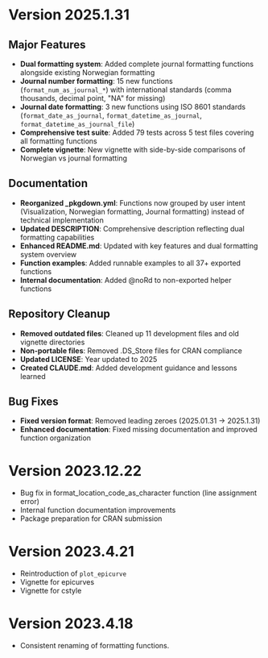 # Version 2025.1.31

## Major Features

* **Dual formatting system**: Added complete journal formatting functions alongside existing Norwegian formatting
* **Journal number formatting**: 15 new functions (`format_num_as_journal_*`) with international standards (comma thousands, decimal point, "NA" for missing)
* **Journal date formatting**: 3 new functions using ISO 8601 standards (`format_date_as_journal`, `format_datetime_as_journal`, `format_datetime_as_journal_file`)
* **Comprehensive test suite**: Added 79 tests across 5 test files covering all formatting functions
* **Complete vignette**: New vignette with side-by-side comparisons of Norwegian vs journal formatting

## Documentation

* **Reorganized _pkgdown.yml**: Functions now grouped by user intent (Visualization, Norwegian formatting, Journal formatting) instead of technical implementation
* **Updated DESCRIPTION**: Comprehensive description reflecting dual formatting capabilities
* **Enhanced README.md**: Updated with key features and dual formatting system overview
* **Function examples**: Added runnable examples to all 37+ exported functions
* **Internal documentation**: Added @noRd to non-exported helper functions

## Repository Cleanup

* **Removed outdated files**: Cleaned up 11 development files and old vignette directories
* **Non-portable files**: Removed .DS_Store files for CRAN compliance
* **Updated LICENSE**: Year updated to 2025
* **Created CLAUDE.md**: Added development guidance and lessons learned

## Bug Fixes

* **Fixed version format**: Removed leading zeroes (2025.01.31 → 2025.1.31)
* **Enhanced documentation**: Fixed missing documentation and improved function organization

# Version 2023.12.22

- Bug fix in format_location_code_as_character function (line assignment error)
- Internal function documentation improvements
- Package preparation for CRAN submission

# Version 2023.4.21

- Reintroduction of `plot_epicurve`
- Vignette for epicurves
- Vignette for cstyle

# Version 2023.4.18

- Consistent renaming of formatting functions. 
